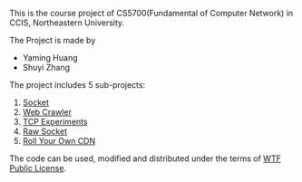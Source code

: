 This is the course project of CS5700(Fundamental of Computer Network) in CCIS, Northeastern University.

The Project is made by

*  Yaming Huang
*  Shuyi Zhang

The project includes 5 sub-projects:

1. [Socket](http://david.choffnes.com/classes/cs4700sp14/project1.php)
2. [Web Crawler](http://david.choffnes.com/classes/cs4700sp14/project2.php)
3. [TCP Experiments](http://david.choffnes.com/classes/cs4700sp14/project3.php)
4. [Raw Socket](http://david.choffnes.com/classes/cs4700sp14/project4.php)
5. [Roll Your Own CDN](http://david.choffnes.com/classes/cs4700sp14/project5.php)

The code can be used, modified and distributed under the terms of [WTF Public License](http://www.wtfpl.net/). 